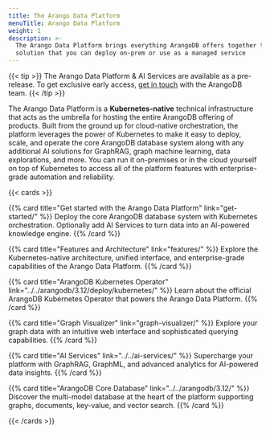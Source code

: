 ```yaml
---
title: The Arango Data Platform
menuTitle: Arango Data Platform
weight: 1
description: >-
  The Arango Data Platform brings everything ArangoDB offers together to a single
  solution that you can deploy on-prem or use as a managed service
---
```


{{< tip >}}
The Arango Data Platform & AI Services are available as a pre-release. To get
exclusive early access, [get in touch](https://arangodb.com/contact/) with
the ArangoDB team.
{{< /tip >}}

The Arango Data Platform is a **Kubernetes-native** technical infrastructure that acts as the umbrella
for hosting the entire ArangoDB offering of products. Built from the ground up for 
cloud-native orchestration, the platform leverages the power of Kubernetes to make it easy
to deploy, scale, and operate the core ArangoDB database system along with any additional
AI solutions for GraphRAG, graph machine learning, data explorations, and more. You can
run it on-premises or in the cloud yourself on top of Kubernetes to access all
of the platform features with enterprise-grade automation and reliability.

{{< cards >}}

{{% card title="Get started with the Arango Data Platform" link="get-started/" %}}
Deploy the core ArangoDB database system with Kubernetes orchestration.
Optionally add AI Services to turn data into an AI-powered knowledge engine.
{{% /card %}}

{{% card title="Features and Architecture" link="features/" %}}
Explore the Kubernetes-native architecture, unified interface, and enterprise-grade capabilities of the Arango Data Platform.
{{% /card %}}

{{% card title="ArangoDB Kubernetes Operator" link="../../arangodb/3.12/deploy/kubernetes/" %}}
Learn about the official ArangoDB Kubernetes Operator that powers the Arango Data Platform.
{{% /card %}}

{{% card title="Graph Visualizer" link="graph-visualizer/" %}}
Explore your graph data with an intuitive web interface and sophisticated querying capabilities.
{{% /card %}}

{{% card title="AI Services" link="../../ai-services/" %}}
Supercharge your platform with GraphRAG, GraphML, and advanced analytics for AI-powered data insights.
{{% /card %}}

{{% card title="ArangoDB Core Database" link="../../arangodb/3.12/" %}}
Discover the multi-model database at the heart of the platform supporting graphs, documents, key-value, and vector search.
{{% /card %}}

{{< /cards >}}
